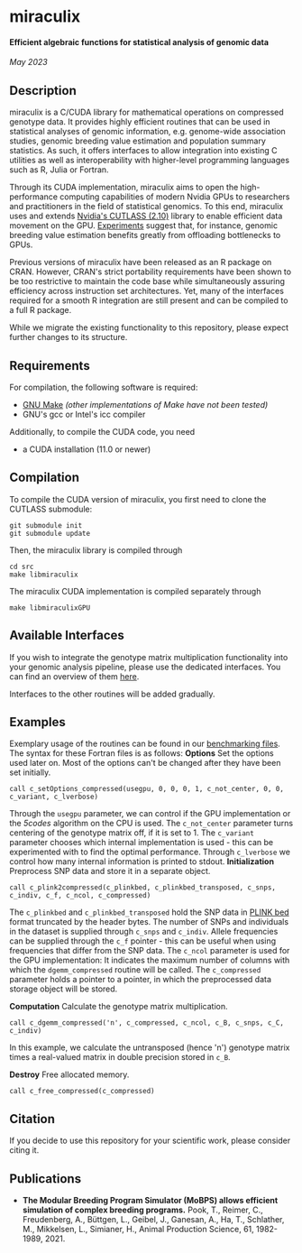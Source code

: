 # miraculix
#### Efficient algebraic functions for statistical analysis of genomic data
*May 2023*

## Description
miraculix is a C/CUDA library for mathematical operations on compressed genotype data. It provides highly efficient routines that can be used in statistical analyses of genomic information, e.g. genome-wide association studies, genomic breeding value estimation and population summary statistics. As such, it offers interfaces to allow integration into existing C utilities as well as interoperability with higher-level programming languages such as R, Julia or Fortran.

Through its CUDA implementation, miraculix aims to open the high-performance computing capabilities of modern Nvidia GPUs to researchers and practitioners in the field of statistical genomics. To this end, miraculix uses and extends [Nvidia's CUTLASS (2.10)](https://github.com/NVIDIA/cutlass) library to enable efficient data movement on the GPU. [Experiments]() suggest that, for instance, genomic breeding value estimation benefits greatly from offloading bottlenecks to GPUs.

Previous versions of miraculix have been released as an R package on CRAN. However, CRAN's strict portability requirements have been shown to be too restrictive to maintain the code base while simultaneously assuring efficiency across instruction set architectures. Yet, many of the interfaces required for a smooth R integration are still present and can be compiled to a full R package.

While we migrate the existing functionality to this repository, please expect further changes to its structure.

## Requirements
For compilation, the following software is required:
* [GNU Make](https://www.gnu.org/software/make/) *(other implementations of Make have not been tested)*
* GNU's gcc or Intel's icc compiler

Additionally, to compile the CUDA code, you need
* a CUDA installation (11.0 or newer)
  

## Compilation
To compile the CUDA version of miraculix, you first need to clone the CUTLASS submodule:
```{bash}
git submodule init
git submodule update
```
Then, the miraculix library is compiled through
```{bash}
cd src
make libmiraculix
```
The miraculix CUDA implementation is compiled separately through
```{bash}
make libmiraculixGPU
```

## Available Interfaces
If you wish to integrate the genotype matrix multiplication functionality into your genomic analysis pipeline, please use the dedicated interfaces. You can find an overview of them [here](./docs/genotype_matrix_multiplication.md). 

Interfaces to the other routines will be added gradually.

## Examples 
Exemplary usage of the routines can be found in our [benchmarking files](./utils/benchmark/). The syntax for these Fortran files is as follows:
**Options**
Set the options used later on. Most of the options can't be changed after they have been set initially. 
```{Fortran}
call c_setOptions_compressed(usegpu, 0, 0, 0, 1, c_not_center, 0, 0, c_variant, c_lverbose)
```
Through the `usegpu` parameter, we can control if the GPU implementation or the *5codes* algorithm on the CPU is used. 
The `c_not_center` parameter turns centering of the genotype matrix off, if it is set to 1. 
The `c_variant` parameter chooses which internal implementation is used - this can be experimented with to find the optimal performance. 
Through `c_lverbose` we control how many internal information is printed to stdout.
**Initialization**
Preprocess SNP data and store it in a separate object.
```{Fortran}
call c_plink2compressed(c_plinkbed, c_plinkbed_transposed, c_snps, c_indiv, c_f, c_ncol, c_compressed)
```
The `c_plinkbed` and `c_plinkbed_transposed` hold the SNP data in [PLINK bed](https://www.cog-genomics.org/plink/1.9/formats#bed) format truncated by the header bytes. The number of SNPs and individuals in the dataset is supplied through `c_snps` and `c_indiv`. Allele frequencies can be supplied through the `c_f` pointer - this can be useful when using frequencies that differ from the SNP data. The `c_ncol` parameter is used for the GPU implementation: It indicates the maximum number of columns with which the `dgemm_compressed` routine will be called. The `c_compressed` parameter holds a pointer to a pointer, in which the preprocessed data storage object will be stored. 

**Computation**
Calculate the genotype matrix multiplication.
```{Fortran}
call c_dgemm_compressed('n', c_compressed, c_ncol, c_B, c_snps, c_C, c_indiv)
```
In this example, we calculate the untransposed (hence 'n') genotype matrix times a real-valued matrix in double precision stored in `c_B`.  

**Destroy**
Free allocated memory.
```{Fortran}
call c_free_compressed(c_compressed)
```

## Citation
If you decide to use this repository for your scientific work, please consider citing it.

## Publications
- **The Modular Breeding Program Simulator (MoBPS) allows efficient simulation of complex breeding programs.** 
Pook, T., Reimer, C., Freudenberg, A., Büttgen, L., Geibel, J., Ganesan, A., Ha, T., Schlather, M., Mikkelsen, L., Simianer, H.,
Animal Production Science, 61, 1982-1989, 2021. 
